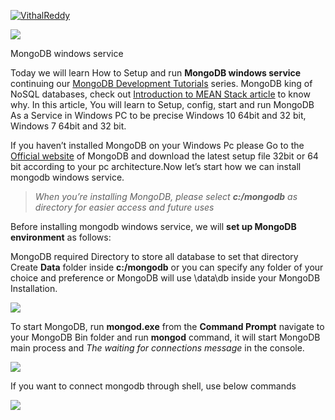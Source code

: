 [![VithalReddy](https://miro.medium.com/fit/c/96/96/1*GlQSX_dAtVf7agV94PlmgA.jpeg)](https://medium.com/@vithalreddy?source=post_page-----b0acd3a4b712--------------------------------)

![](https://miro.medium.com/max/1300/1*FiLjV7Xs4RH616P7GFJOSw.jpeg)

MongoDB windows service

Today we will learn How to Setup and run **MongoDB windows service** continuing our [MongoDB Development Tutorials](https://stackfame.com/mongodb) series. MongoDB king of NoSQL databases, check out [Introduction to MEAN Stack article](https://stackfame.com/introduction-mean-stack-development) to know why. In this article, You will learn to Setup, config, start and run MongoDB As a Service in Windows PC to be precise Windows 10 64bit and 32 bit, Windows 7 64bit and 32 bit.

If you haven’t installed MongoDB on your Windows Pc please Go to the [Official website](https://docs.mongodb.com/manual/tutorial/install-mongodb-on-windows/#) of MongoDB and download the latest setup file 32bit or 64 bit according to your pc architecture.Now let’s start how we can install mongodb windows service.

> *When you’re installing MongoDB, please select* ***c:/mongodb*** *as directory for easier access and future uses*

Before installing mongodb windows service, we will **set up MongoDB environment** as follows:

MongoDB required Directory to store all database to set that directory Create **Data** folder inside **c:/mongodb** or you can specify any folder of your choice and preference or MongoDB will use \\data\\db inside your MongoDB Installation.

![](https://miro.medium.com/max/1400/1*yaaKuqzmgC0glqMnXq-zQw.png)

To start MongoDB, run **mongod.exe** from the **Command Prompt** navigate to your MongoDB Bin folder and run **mongod** command, it will start MongoDB main process and *The waiting for connections message* in the console.

![](https://miro.medium.com/max/1400/1*7MfTwwIOE3zThXtug3EUMw.png)

If you want to connect mongodb through shell, use below commands

![](https://miro.medium.com/max/1400/1*G4-ZNkUYCuynRbS70K4Gig.png)
